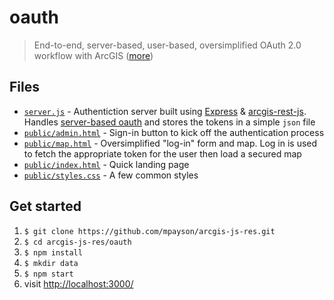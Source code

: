 # oauth

> End-to-end, server-based, user-based, oversimplified OAuth 2.0 workflow with ArcGIS ([more](https://developers.arcgis.com/documentation/core-concepts/security-and-authentication/))

## Files

* [`server.js`](/oauth/server.js) - Authentiction server built using [Express](https://expressjs.com/) & [arcgis-rest-js](https://github.com/esri/arcgis-rest-js). Handles [server-based oauth](https://developers.arcgis.com/documentation/core-concepts/security-and-authentication/server-based-user-logins/) and stores the tokens in a simple `json` file
* [`public/admin.html`](/oauth/public/admin.html) - Sign-in button to kick off the authentication process
* [`public/map.html`](/oauth/public/map.html) - Oversimplified "log-in" form and map. Log in is used to fetch the appropriate token for the user then load a secured map
* [`public/index.html`](/oauth/public/index.html) - Quick landing page
* [`public/styles.css`](/oauth/public/styles.css) - A few common styles

## Get started

1. `$ git clone https://github.com/mpayson/arcgis-js-res.git`
2. `$ cd arcgis-js-res/oauth`
3. `$ npm install`
4. `$ mkdir data`
5. `$ npm start`
6. visit [http://localhost:3000/](http://localhost:3000/)